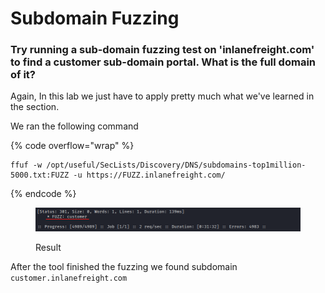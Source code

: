 # Subdomain Fuzzing

### Try running a sub-domain fuzzing test on 'inlanefreight.com' to find a customer sub-domain portal. What is the full domain of it?

Again, In this lab we just have to apply pretty much what we've learned in the section.

We ran the following command

{% code overflow="wrap" %}
```shell
ffuf -w /opt/useful/SecLists/Discovery/DNS/subdomains-top1million-5000.txt:FUZZ -u https://FUZZ.inlanefreight.com/
```
{% endcode %}

<figure><img src="../../../.gitbook/assets/image (2) (1) (1) (1) (1) (1) (1) (1) (1) (1) (1) (1) (1) (1) (1) (1) (1) (1) (1) (1) (1) (1) (1) (1) (1) (1) (1) (1) (1) (1) (1) (1) (1) (1) (1) (1) (1) (1) (1) (1) (1) (1) (1).png" alt=""><figcaption><p>Result</p></figcaption></figure>

After the tool finished the fuzzing we found subdomain `customer.inlanefreight.com`
